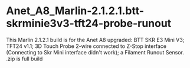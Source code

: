 # Anet_A8_Marlin-2.1.2.1.btt-skrminie3v3-tft24-probe-runout

This Marlin 2.1.2.1 build is for the Anet A8 upgraded: BTT SKR E3 Mini V3; TFT24 v1.1; 3D Touch Probe 2-wire connected to Z-Stop interface (Connecting to Skr Mini interface didn't work); a Filament Runout Sensor. .zip is full build
